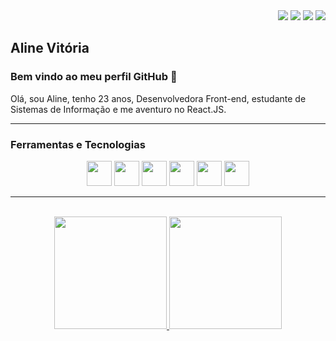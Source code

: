 
<div align="right">
<a href="https://www.linkedin.com/in/alinevitoria/" target="_blank"><img src="https://img.shields.io/badge/-LinkedIn-%230077B5?style=for-the-badge&logo=linkedin&logoColor=white" target="_blank"></a> 
<a href = "mailto:alinevitoriabsi@gmail.com"><img src="https://img.shields.io/badge/Gmail-D14836?style=for-the-badge&logo=gmail&logoColor=white" target="_blank"></a>
<a href="https://www.twitch.tv/alinepontocom" target="_blank"><img src="https://img.shields.io/badge/Twitch-9146FF?style=for-the-badge&logo=twitch&logoColor=white" target="_blank"></a>
<a href="https://instagram.com/alinepontocom/" target="_blank"><img src="https://img.shields.io/badge/-Instagram-%23E4405F?style=for-the-badge&logo=instagram&logoColor=white" target="_blank"></a>
</div>

## Aline Vitória
### Bem vindo ao meu perfil GitHub 👋

Olá, sou Aline, tenho 23 anos, Desenvolvedora Front-end, estudante de Sistemas de Informação e me aventuro no React.JS. 
___
### Ferramentas e Tecnologias

<div align="center" >
<img src="https://cdn.jsdelivr.net/gh/devicons/devicon/icons/react/react-original.svg" width="40" height="40"/> <img src="https://cdn.jsdelivr.net/gh/devicons/devicon/icons/javascript/javascript-plain.svg" width="40" height="40"/> <img src="https://cdn.jsdelivr.net/gh/devicons/devicon/icons/html5/html5-original.svg" width="40" height="40"/>
<img src="https://cdn.jsdelivr.net/gh/devicons/devicon/icons/css3/css3-original.svg" width="40" height="40"/>
<img src="https://cdn.jsdelivr.net/gh/devicons/devicon/icons/git/git-original.svg" width="40" height="40"/>
<img src="https://cdn.jsdelivr.net/gh/devicons/devicon/icons/flutter/flutter-original.svg" width="40" height="40"/>
</div>

___
<br>
<div align="center">
<a href="https://github.com/alinevitoriasi">
<img height="180em" src="https://github-readme-stats.vercel.app/api/top-langs/?username=alinevitoriasi&layout=compact&langs_count=7&theme=tokyonight"/>
<img height="180em" src="https://github-readme-stats.vercel.app/api?username=alinevitoriasi&show_icons=true&theme=tokyonight&include_all_commits=true&count_private=true"/>
</div>
  
